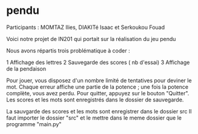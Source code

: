 # pendu
Participants : MOMTAZ Ilies, DIAKITé Isaac et Serkoukou Fouad

Voici notre projet de IN201 qui portait sur la réalisation du jeu pendu

Nous avons répartis trois problématique à coder :

1 Affichage des lettres 2 Sauvegarde des scores ( nb d'essai) 3 Affichage de la pendaison

Pour jouer, vous disposez d'un nombre limité de tentatives pour deviner le mot. Chaque erreur affiche une partie de la potence ; une fois la potence complète, vous avez perdu. Pour quitter, appuyez sur le bouton "Quitter". Les scores et les mots sont enregistrés dans le dossier de sauvegarde.

La sauvgarde des scores et les mots sont enregistrer dans le dossier src Il faut importer le dossier "src" et le mettre dans le meme dossier que le programme "main.py"
